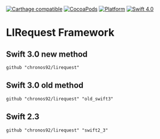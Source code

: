  [![Carthage compatible](https://img.shields.io/badge/Carthage-compatible-4BC51D.svg?style=flat)](https://github.com/Carthage/Carthage)
[![CocoaPods](https://img.shields.io/cocoapods/v/LIRequest.svg)]()
[![Platform](https://img.shields.io/cocoapods/p/LIRequest.svg)](http://cocoadocs.org/docsets/LIRequest)
[![Swift 4.0](https://img.shields.io/badge/Swift-4.0-orange.svg?style=flat)](https://swift.org/)


# LIRequest Framework

## Swift 3.0 new method
```
github "chronos92/lirequest"
```

## Swift 3.0 old method
```
github "chronos92/lirequest" "old_swift3"
```

## Swift 2.3

```
github "chronos92/lirequest" "swift2_3"
```
